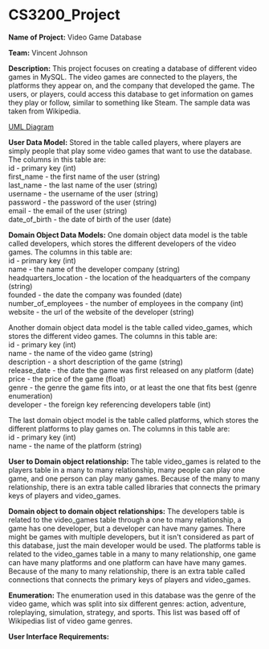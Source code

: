 # CS3200_Project

**Name of Project:** Video Game Database

**Team:** Vincent Johnson

**Description:**
This project focuses on creating a database of different video games in MySQL. The video games are connected to the players,
the platforms they appear on, and the company that developed the game. The users, or players, could access this 
database to get information on games they play or follow, similar to something like Steam. 
The sample data was taken from Wikipedia.

[UML Diagram](UML_Diagram.pdf)


**User Data Model:**
Stored in the table called players, where players are simply people that play some video games that want to use the database.
The columns in this table are:\
id - primary key (int)\
first_name - the first name of the user (string)\
last_name - the last name of the user (string)\
username - the username of the user (string)\
password - the password of the user (string)\
email - the email of the user (string)\
date_of_birth - the date of birth of the user (date)

**Domain Object Data Models:**
One domain object data model is the table called developers, which stores the different developers of the video games.
The columns in this table are:\
id - primary key (int)\
name - the name of the developer company (string)\
headquarters_location - the location of the headquarters of the company (string)\
founded - the date the company was founded (date)\
number_of_employees - the number of employees in the company (int)\
website - the url of the website of the developer (string)

Another domain object data model is the table called video_games, which stores the different video games.
The columns in this table are:\
id - primary key (int)\
name - the name of the video game (string)\
description - a short description of the game (string)\
release_date - the date the game was first released on any platform (date)\
price - the price of the game (float)\
genre - the genre the game fits into, or at least the one that fits best (genre enumeration)\
developer - the foreign key referencing developers table (int)

The last domain object model is the table called platforms, which stores the different platforms to play games on.
The columns in this table are:\
id - primary key (int)\
name - the name of the platform (string)

**User to Domain object relationship:**
The table video_games is related to the players table in a many to many relationship, many people can play one game, and one person can play many games.
Because of the many to many relationship, there is an extra table called libraries that connects the primary keys of players and video_games.

**Domain object to domain object relationships:**
The developers table is related to the video_games table through a one to many relationship, a game has one developer, but a developer can have many games.
There might be games with multiple developers, but it isn't considered as part of this database, just the main developer would be used.
The platforms table is related to the video_games table in a many to many relationship, one game can have many platforms and one platform can have have many games.
Because of the many to many relationship, there is an extra table called connections that connects the primary keys of players and video_games.

**Enumeration:**
The enumeration used in this database was the genre of the video game, which was split into six different genres:
action, adventure, roleplaying, simulation, strategy, and sports. This list was based off of Wikipedias list of video game genres.

**User Interface Requirements:**


